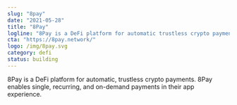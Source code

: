 ```yaml
---
slug: "8pay"
date: "2021-05-28"
title: "8Pay"
logline: "8Pay is a DeFi platform for automatic trustless crypto payments."
cta: "https://8pay.network/"
logo: /img/8pay.svg
category: defi
status: building
---
```


8Pay is a DeFi platform for automatic, trustless crypto payments. 8Pay enables single, recurring, and on-demand payments in their app experience.
